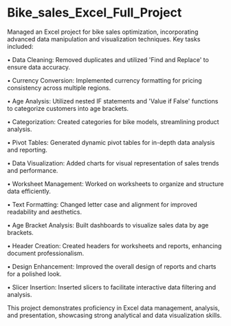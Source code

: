 # Bike_sales_Excel_Full_Project
Managed an Excel project for bike sales optimization, incorporating advanced data manipulation and visualization techniques. Key tasks included:

•	Data Cleaning: Removed duplicates and utilized 'Find and Replace' to ensure data accuracy.

•	Currency Conversion: Implemented currency formatting for pricing consistency across multiple regions.

•	Age Analysis: Utilized nested IF statements and 'Value if False' functions to categorize customers into age brackets.

•	Categorization: Created categories for bike models, streamlining product analysis.

•	Pivot Tables: Generated dynamic pivot tables for in-depth data analysis and reporting.

•	Data Visualization: Added charts for visual representation of sales trends and performance.

•	Worksheet Management: Worked on worksheets to organize and structure data efficiently.

•	Text Formatting: Changed letter case and alignment for improved readability and aesthetics.

•	Age Bracket Analysis: Built dashboards to visualize sales data by age brackets.

•	Header Creation: Created headers for worksheets and reports, enhancing document professionalism.

•	Design Enhancement: Improved the overall design of reports and charts for a polished look.

•	Slicer Insertion: Inserted slicers to facilitate interactive data filtering and analysis.

This project demonstrates proficiency in Excel data management, analysis, and presentation, showcasing strong analytical and data visualization skills.

